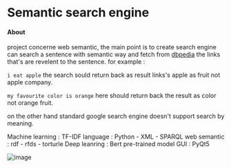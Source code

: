 # Semantic search engine
#### About 
project concerne web semantic, the main point is to create search engine can search a sentence with semantic way and fetch from [dbpedia](https://www.dbpedia.org/)  the links that's are revelent to the sentence.
for example :

`i eat apple`  the search sould return back as result links's apple as fruit not apple company.

`my favourite color is orange` here should return back the result as color not orange fruit.

on the other hand standard google search engine doesn't support search by meaning.

Machine learning : TF-IDF 
language  : Python - XML - SPARQL 
web semantic : rdf - rfds - torturle
Deep leanring : Bert pre-trained model
GUI : PyQt5

![image](https://user-images.githubusercontent.com/63523451/156576743-7edb746b-a0e3-46b0-8731-598b2a052542.png)

